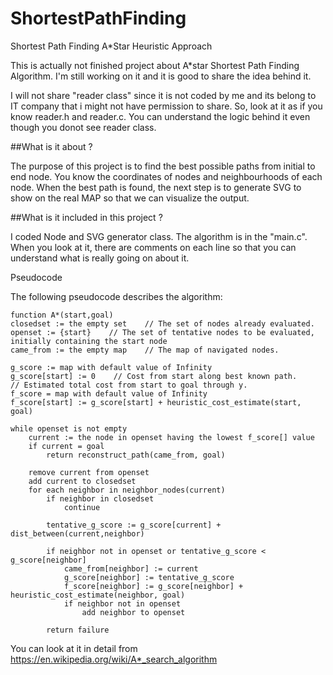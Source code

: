 # ShortestPathFinding
Shortest Path Finding A*Star Heuristic Approach

This is actually not finished project about A*star Shortest Path Finding Algorithm. I'm still working on it and it is good to share the idea behind it.


I will not share "reader class" since it is not coded by me and its belong to IT company that i might not have permission to share. So, look at it as if you know reader.h and reader.c. You can understand the logic behind it even though you donot see reader class.


##What is it about ? 

The purpose of this project is to find the best possible paths from initial to end node. You know the coordinates of nodes and neighbourhoods of each node. When the best path is found, the next step is to generate SVG to show on the real MAP so that we can visualize the output.


##What is it included in this project ? 

I coded Node and SVG generator class. The algorithm is in the "main.c". When you look at it, there are comments on each line so that you can understand what is really going on about it.


Pseudocode

The following pseudocode describes the algorithm:

    function A*(start,goal)
    closedset := the empty set    // The set of nodes already evaluated.
    openset := {start}    // The set of tentative nodes to be evaluated, initially containing the start node
    came_from := the empty map    // The map of navigated nodes.
 
    g_score := map with default value of Infinity
    g_score[start] := 0    // Cost from start along best known path.
    // Estimated total cost from start to goal through y.
    f_score = map with default value of Infinity
    f_score[start] := g_score[start] + heuristic_cost_estimate(start, goal)
     
    while openset is not empty
        current := the node in openset having the lowest f_score[] value
        if current = goal
            return reconstruct_path(came_from, goal)
         
        remove current from openset
        add current to closedset
        for each neighbor in neighbor_nodes(current)
            if neighbor in closedset
                continue
 
            tentative_g_score := g_score[current] + dist_between(current,neighbor)

            if neighbor not in openset or tentative_g_score < g_score[neighbor] 
                came_from[neighbor] := current
                g_score[neighbor] := tentative_g_score
                f_score[neighbor] := g_score[neighbor] + heuristic_cost_estimate(neighbor, goal)
                if neighbor not in openset
                    add neighbor to openset
 
            return failure
            
          
        


You can look at it in detail from https://en.wikipedia.org/wiki/A*_search_algorithm
